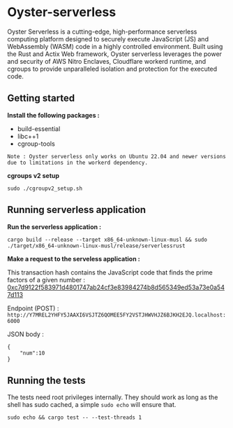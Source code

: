 # Oyster-serverless

Oyster Serverless is a cutting-edge, high-performance serverless computing platform designed to securely execute JavaScript (JS) and WebAssembly (WASM) code in a highly controlled environment. Built using the Rust and Actix Web framework, Oyster serverless leverages the power and security of AWS Nitro Enclaves, Cloudflare workerd runtime, and cgroups to provide unparalleled isolation and protection for the executed code.

## Getting started

<b>Install the following packages : </b>

* build-essential 
* libc++1
* cgroup-tools

`Note : Oyster serverless only works on Ubuntu 22.04 and newer versions due to limitations in the workerd dependency.`

<b>cgroups v2 setup</b>
```
sudo ./cgroupv2_setup.sh
```

## Running serverless application

<b>Run the serverless application :</b>

```
cargo build --release --target x86_64-unknown-linux-musl && sudo ./target/x86_64-unknown-linux-musl/release/serverlessrust
```

<b>Make a request to the serveless application :</b>

This transaction hash contains the JavaScript code that finds the prime factors of a given number :
<a href="https://goerli.arbiscan.io/tx/0xc7d9122f583971d4801747ab24cf3e83984274b8d565349ed53a73e0a547d113">0xc7d9122f583971d4801747ab24cf3e83984274b8d565349ed53a73e0a547d113</a>

Endpoint (POST) : `http://Y7MREL2YHFY5JAAXI6VSJTZ6QOMEE5FY2VSTJHWVHJZ6BJKH2EJQ.localhost:6000`

JSON body :

```
{
    "num":10
}
```

## Running the tests

The tests need root privileges internally. They should work as long as the shell has sudo cached, a simple `sudo echo` will ensure that.

```
sudo echo && cargo test -- --test-threads 1
```
